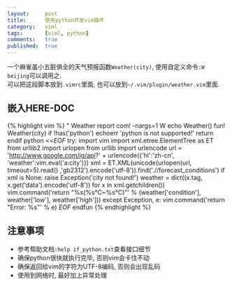 ```yaml
---
layout:     post
title:      使用python开发vim插件
category:   viml
tags:       [viml, python]
comments:   true
published:  true
---
```


一个麻雀虽小五脏俱全的天气预报函数`Weather(city)`, 使用自定义命令`:W beijing`可以调用之.  
可以把这段脚本放到`.vimrc`里面, 也可以放到`~/.vim/plugin/weather.vim`里面.


## 嵌入HERE-DOC

{% highlight vim %}
" Weather report
com! -nargs=1 W echo Weather(<f-args>)
fun! Weather(city)
    if !has('python')
        echoerr 'python is not supported!'
        return
    endif
python <<_EOF_
try:
    import vim
    import xml.etree.ElementTree as ET
    from urllib2 import urlopen
    from urllib import urlencode
    url = 'http://www.google.com/ig/api?' + urlencode({'hl':'zh-cn', 'weather':vim.eval('a:city')})
    xml = ET.XML(unicode(urlopen(url, timeout=5).read() ,'gb2312').encode('utf-8')).find('.//forecast_conditions')
    if xml is None:
        raise Exception('city not found!')
    weather = dict((x.tag, x.get('data').encode('utf-8')) for x in xml.getchildren())
    vim.command('return "%s(%s°C~%s°C)"' % (weather['condition'], weather['low'], weather['high']))
except Exception, e:
    vim.command('return "Error: %s"' % e)
_EOF_
endfun
{% endhighlight %}

## 注意事项

- 参考帮助文档`:help if_python.txt`查看接口细节
- 确保python很快就执行完毕, 否则vim会卡住不动
- 确保返回给vim的字符为UTF-8编码, 否则会出现乱码
- 使用到网络时, 最好加上异常处理
